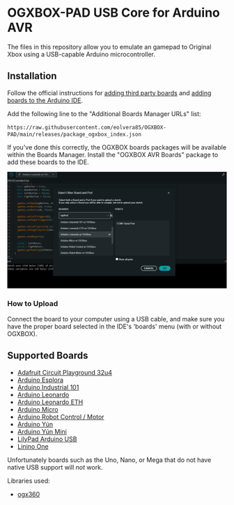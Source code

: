 # OGXBOX-PAD USB Core for Arduino AVR

The files in this repository allow you to emulate an gamepad to Original Xbox using a USB-capable Arduino microcontroller.

## Installation

Follow the official instructions for [adding third party boards](https://support.arduino.cc/hc/en-us/articles/360016466340-Add-or-remove-third-party-boards-in-Boards-Manager) and [adding boards to the Arduino IDE](https://support.arduino.cc/hc/en-us/articles/360016119519-Add-boards-to-Arduino-IDE).

Add the following line to the "Additional Boards Manager URLs" list:
```
https://raw.githubusercontent.com/eolvera85/OGXBOX-PAD/main/releases/package_ogxbox_index.json
```
If you've done this correctly, the OGXBOX boards packages will be available within the Boards Manager. Install the "OGXBOX AVR Boards" package to add these boards to the IDE.

![alt text](images/ArduinoIDE.png?raw=true)

### How to Upload
Connect the board to your computer using a USB cable, and make sure you have the proper board selected in the IDE's 'boards' menu (with or without OGXBOX).

## Supported Boards
* [Adafruit Circuit Playground 32u4](https://www.adafruit.com/product/3000)
* [Arduino Esplora](https://store.arduino.cc/usa/arduino-esplora)
* [Arduino Industrial 101](https://store.arduino.cc/usa/arduino-industrial-101)
* [Arduino Leonardo](https://store.arduino.cc/usa/leonardo)
* [Arduino Leonardo ETH](https://store.arduino.cc/usa/arduino-leonardo-eth)
* [Arduino Micro](https://store.arduino.cc/usa/arduino-micro)
* [Arduino Robot Control / Motor](https://store.arduino.cc/usa/arduino-robot)
* [Arduino Yún](https://store.arduino.cc/usa/arduino-yun)
* [Arduino Yún Mini](https://store.arduino.cc/usa/arduino-yun-mini)
* [LilyPad Arduino USB](https://www.sparkfun.com/products/12049)
* [Linino One](https://store.arduino.cc/usa/linino-one)

Unfortunately boards such as the Uno, Nano, or Mega that do not have native USB support will *not* work.

Libraries used:
- [ogx360](https://github.com/Ryzee119/ogx360)

